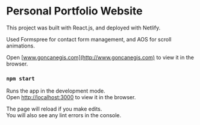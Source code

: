 # Personal Portfolio Website

This project was built with React.js, and deployed with Netlify. 

Used Formspree for contact form management, and AOS for scroll animations.

Open [www.goncanegis.com](http://www.goncanegis.com) to view it in the browser.



### `npm start`

Runs the app in the development mode.\
Open [http://localhost:3000](http://localhost:3000) to view it in the browser.

The page will reload if you make edits.\
You will also see any lint errors in the console.

